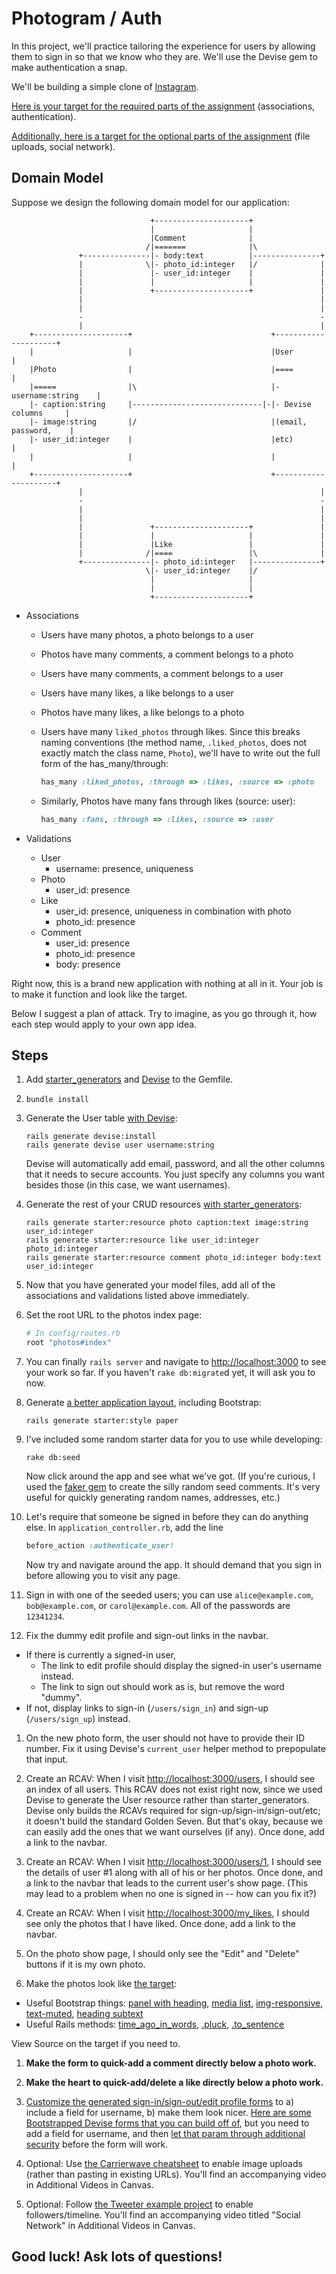 # Photogram / Auth

In this project, we'll practice tailoring the experience for users by allowing them to sign in so that we know who they are. We'll use the Devise gem to make authentication a snap.

We'll be building a simple clone of [Instagram](https://www.instagram.com/).

[Here is your target for the required parts of the assignment](https://photogram-auth-target.herokuapp.com/) (associations, authentication).

[Additionally, here is a target for the optional parts of the assignment](https://photogram-final-target.herokuapp.com/) (file uploads, social network).

## Domain Model

Suppose we design the following domain model for our application:

                                   +---------------------+
                                   |                     |
                                   |Comment              |
                                  /|=======              |\
                   +---------------|- body:text          |---------------+
                   |              \|- photo_id:integer   |/              |
                   |               |- user_id:integer    |               |
                   |               |                     |               |
                   |               +---------------------+               |
                   |                                                     |
                   |                                                     |
                   -                                                     -
                   |                                                     |
        +---------------------+                               +---------------------+
        |                     |                               |User                 |
        |Photo                |                               |====                 |
        |=====                |\                              |- username:string    |
        |- caption:string     |-----------------------------|-|- Devise columns     |
        |- image:string       |/                              |(email, password,    |
        |- user_id:integer    |                               |etc)                 |
        |                     |                               |                     |
        +---------------------+                               +---------------------+
                   |                                                     |
                   -                                                     -
                   |                                                     |
                   |                                                     |
                   |               +---------------------+               |
                   |               |                     |               |
                   |               |Like                 |               |
                   |              /|====                 |\              |
                   +---------------|- photo_id:integer   |---------------+
                                  \|- user_id:integer    |/
                                   |                     |
                                   |                     |
                                   +---------------------+

  - Associations
     - Users have many photos, a photo belongs to a user
     - Photos have many comments, a comment belongs to a photo
     - Users have many comments, a comment belongs to a user
     - Users have many likes, a like belongs to a user
     - Photos have many likes, a like belongs to a photo
     - Users have many `liked_photos` through likes. Since this breaks naming conventions (the method name, `.liked_photos`, does not exactly match the class name, `Photo`), we'll have to write out the full form of the has_many/through:

        ```ruby
        has_many :liked_photos, :through => :likes, :source => :photo
        ```

     - Similarly, Photos have many fans through likes (source: user):

        ```ruby
        has_many :fans, :through => :likes, :source => :user
        ```

  - Validations
     - User
         - username: presence, uniqueness
     - Photo
         - user_id: presence
     - Like
         - user_id: presence, uniqueness in combination with photo
         - photo_id: presence
     - Comment
         - user_id: presence
         - photo_id: presence
         - body: presence

Right now, this is a brand new application with nothing at all in it. Your job is to make it function and look like the target.

Below I suggest a plan of attack. Try to imagine, as you go through it, how each step would apply to your own app idea.

## Steps

1. Add [starter_generators](https://gist.github.com/rbetina/80d3cf2cf82666ed1c0f) and [Devise](https://gist.github.com/rbetina/9ef4a9ffa4604df74bb5) to the Gemfile.
1. `bundle install`
1. Generate the User table [with Devise](https://gist.github.com/rbetina/9ef4a9ffa4604df74bb5#generate-a-new-model-with-devise):

    ```shell
    rails generate devise:install
    rails generate devise user username:string
    ```

    Devise will automatically add email, password, and all the other columns that it needs to secure accounts. You just specify any columns you want besides those (in this case, we want usernames).

1. Generate the rest of your CRUD resources [with starter_generators](https://gist.github.com/rbetina/80d3cf2cf82666ed1c0f#resources):

    ```shell
    rails generate starter:resource photo caption:text image:string user_id:integer
    rails generate starter:resource like user_id:integer photo_id:integer
    rails generate starter:resource comment photo_id:integer body:text user_id:integer
    ```

1. Now that you have generated your model files, add all of the associations and validations listed above immediately.
1. Set the root URL to the photos index page:

    ```ruby
    # In config/routes.rb
    root "photos#index"
    ```
1. You can finally `rails server` and navigate to [http://localhost:3000](http://localhost:3000) to see your work so far. If you haven't `rake db:migrate`d yet, it will ask you to now.
1. Generate [a better application layout](https://gist.github.com/rbetina/80d3cf2cf82666ed1c0f#application-layout), including Bootstrap:

    ```shell
    rails generate starter:style paper
    ```

1. I've included some random starter data for you to use while developing:

    ```shell
    rake db:seed
    ```

    Now click around the app and see what we've got. (If you're curious, I used the [faker gem](https://github.com/stympy/faker) to create the silly random seed comments. It's very useful for quickly generating random names, addresses, etc.)

1. Let's require that someone be signed in before they can do anything else. In `application_controller.rb`, add the line

    ```ruby
    before_action :authenticate_user!
    ```

    Now try and navigate around the app. It should demand that you sign in before allowing you to visit any page.

1. Sign in with one of the seeded users; you can use `alice@example.com`, `bob@example.com`, or `carol@example.com`. All of the passwords are `12341234`.

1. Fix the dummy edit profile and sign-out links in the navbar.
 - If there is currently a signed-in user,
     - The link to edit profile should display the signed-in user's username instead.
     - The link to sign out should work as is, but remove the word "dummy".
 - If not, display links to sign-in (`/users/sign_in`) and sign-up (`/users/sign_up`) instead.

1. On the new photo form, the user should not have to provide their ID number. Fix it using Devise's `current_user` helper method to prepopulate that input.

1. Create an RCAV: When I visit [http://localhost:3000/users](http://localhost:3000/users), I should see an index of all users. This RCAV does not exist right now, since we used Devise to generate the User resource rather than starter_generators. Devise only builds the RCAVs required for sign-up/sign-in/sign-out/etc; it doesn't build the standard Golden Seven. But that's okay, because we can easily add the ones that we want ourselves (if any). Once done, add a link to the navbar.

1. Create an RCAV: When I visit [http://localhost:3000/users/1](http://localhost:3000/users/1), I should see the details of user #1 along with all of his or her photos. Once done, and a link to the navbar that leads to the current user's show page. (This may lead to a problem when no one is signed in -- how can you fix it?)

1. Create an RCAV: When I visit [http://localhost:3000/my_likes](http://localhost:3000/my_likes), I should see only the photos that I have liked.  Once done, add a link to the navbar.

1. On the photo show page, I should only see the "Edit" and "Delete" buttons if it is my own photo.

1. Make the photos look like [the target](https://photogram-auth-target.herokuapp.com/photos):
  - Useful Bootstrap things: [panel with heading](http://getbootstrap.com/components/#panels-heading), [media list](http://getbootstrap.com/components/#media-list), [img-responsive](http://getbootstrap.com/css/#images-responsive), [text-muted](http://getbootstrap.com/css/#helper-classes-colors), [heading subtext](http://getbootstrap.com/css/#type-headings)
  - Useful Rails methods: [time_ago_in_words](http://apidock.com/rails/ActionView/Helpers/DateHelper/time_ago_in_words), [.pluck](http://guides.rubyonrails.org/active_record_querying.html#pluck), [.to_sentence](http://apidock.com/rails/Array/to_sentence)

   View Source on the target if you need to.

1. **Make the form to quick-add a comment directly below a photo work.**
1. **Make the heart to quick-add/delete a like directly below a photo work.**
1. [Customize the generated sign-in/sign-out/edit profile forms](https://gist.github.com/rbetina/9ef4a9ffa4604df74bb5#customizing-devise-views) to a) include a field for username, b) make them look nicer. [Here are some Bootstrapped Devise forms that you can build off of](https://github.com/firstdraft/bootstrapped_devise_forms), but you need to add a field for username, and then [let that param through additional security](https://gist.github.com/rbetina/9ef4a9ffa4604df74bb5#step-three-allow-additional-parameters-through-security) before the form will work.

1. Optional: Use [the Carrierwave cheatsheet](https://gist.github.com/rbetina/ec1b65713e9e8f863539) to enable image uploads (rather than pasting in existing URLs). You'll find an accompanying video in Additional Videos in Canvas.
1. Optional: Follow [the Tweeter example project](https://github.com/firstdraft/tweeter) to enable followers/timeline. You'll find an accompanying video titled "Social Network" in Additional Videos in Canvas.

## Good luck! Ask lots of questions!
